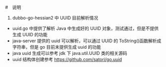 #　说明

1. dubbo-go-hessian2 中 UUID 目前解析情况
- uuid.go 中提供了解析 Java 中生成好的 UUID 对象，测试通过，但是不提供生成 UUID 的功能
- java-server 提供的 uuid 可以解析，可以通过 UUID 的 ToString()函数解析成字符串，但是 go 目前未提供生成 uuid 的功能
- java uuid 生成可以参考 jdk 下 java.util.UUID 类的相关源码
- uuid 结构体创建参考 https://github.com/satori/go.uuid
